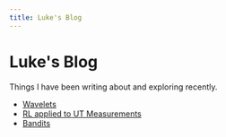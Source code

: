 ```yaml
---
title: Luke's Blog
---
```


# Luke's Blog

Things I have been writing about and exploring recently.

- [Wavelets](posts/wavelets.html)
- [RL applied to UT Measurements](https://www.linkedin.com/pulse/reinforcement-learning-rug-geckorobotics-8qiee/)
- [Bandits](posts/bandits_intro.html)

